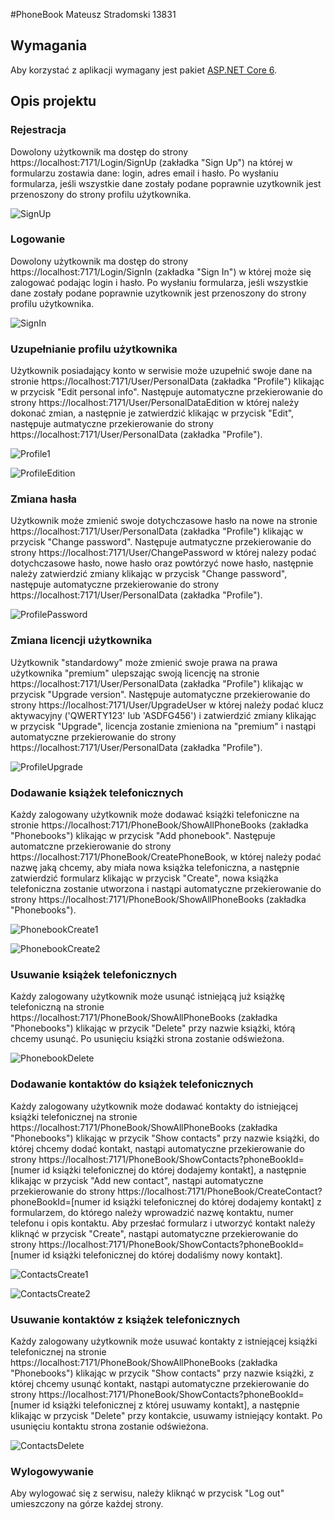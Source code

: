 #PhoneBook
Mateusz Stradomski 13831

## Wymagania

Aby korzystać z aplikacji wymagany jest pakiet [ASP.NET Core 6](https://dotnet.microsoft.com/en-us/download/dotnet/6.0).

## Opis projektu

### Rejestracja

Dowolony użytkownik ma dostęp do strony https://localhost:7171/Login/SignUp (zakładka "Sign Up") na której w formularzu zostawia dane: login, adres email i hasło.
Po wysłaniu formularza, jeśli wszystkie dane zostały podane poprawnie uzytkownik jest przenoszony do strony profilu użytkownika.

![SignUp](https://user-images.githubusercontent.com/93879114/215572808-c9f54b50-bfed-47c0-b0fd-619ea3f6fb2d.png)

### Logowanie 

Dowolony użytkownik ma dostęp do strony https://localhost:7171/Login/SignIn (zakładka "Sign In") w której może się zalogować podając login i hasło.
Po wysłaniu formularza, jeśli wszystkie dane zostały podane poprawnie uzytkownik jest przenoszony do strony profilu użytkownika.

![SignIn](https://user-images.githubusercontent.com/93879114/215572807-fd73dda8-67fa-491e-b941-e44aba37b14b.png)

### Uzupełnianie profilu użytkownika

Użytkownik posiadający konto w serwisie może uzupełnić swoje dane na stronie https://localhost:7171/User/PersonalData (zakładka "Profile") klikając w przycisk "Edit personal info". Następuje automatyczne przekierowanie do strony https://localhost:7171/User/PersonalDataEdition w której należy dokonać zmian, a następnie je zatwierdzić klikając w przycisk "Edit", następuje autmatyczne przekierowanie do strony https://localhost:7171/User/PersonalData (zakładka "Profile").

![Profile1](https://user-images.githubusercontent.com/93879114/215572795-eb99acf2-9fa7-4301-8490-2441dc1b3e3c.png)

![ProfileEdition](https://user-images.githubusercontent.com/93879114/215572798-b144ad9f-c76f-45a7-a0fe-3f8f2b1fe629.png)

### Zmiana hasła

Użytkownik może zmienić swoje dotychczasowe hasło na nowe na stronie https://localhost:7171/User/PersonalData (zakładka "Profile") klikając w przycisk "Change password". Następuje autmatyczne przekierowanie do strony https://localhost:7171/User/ChangePassword w której nalezy podać dotychczasowe hasło, nowe hasło oraz powtórzyć nowe hasło, następnie należy zatwierdzić zmiany klikając w przycisk "Change password", następuje automatyczne przekierowanie do strony https://localhost:7171/User/PersonalData (zakładka "Profile").

![ProfilePassword](https://user-images.githubusercontent.com/93879114/215572801-9f22e515-0025-401d-9593-e27febd48d80.png)

### Zmiana licencji użytkownika

Użytkownik "standardowy" może zmienić swoje prawa na prawa użytkownika "premium" ulepszając swoją licencję na stronie https://localhost:7171/User/PersonalData (zakładka "Profile") klikając w przycisk "Upgrade version". Następuje automatyczne przekierowanie do strony https://localhost:7171/User/UpgradeUser w której należy podać klucz aktywacyjny ('QWERTY123' lub 'ASDFG456') i zatwierdzić zmiany klikając w przycisk "Upgrade", licencja zostanie zmieniona na "premium" i nastąpi automatyczne przekierowanie do strony https://localhost:7171/User/PersonalData (zakładka "Profile").

![ProfileUpgrade](https://user-images.githubusercontent.com/93879114/215572805-e219ff11-9324-4a84-a99a-047ce0ba407d.png)

### Dodawanie książek telefonicznych

Każdy zalogowany użytkownik może dodawać książki telefoniczne na stronie https://localhost:7171/PhoneBook/ShowAllPhoneBooks (zakładka "Phonebooks") klikając w przycisk "Add phonebook". Następuje automatczne przekierowanie do strony https://localhost:7171/PhoneBook/CreatePhoneBook, w której należy podać nazwę jaką chcemy, aby miała nowa książka telefoniczna, a następnie zatwierdzić formularz klikając w przycisk "Create", nowa książka telefoniczna zostanie utworzona i nastąpi automatyczne przekierowanie do strony https://localhost:7171/PhoneBook/ShowAllPhoneBooks (zakładka "Phonebooks").

![PhonebookCreate1](https://user-images.githubusercontent.com/93879114/215572789-daf85877-b155-490a-b352-d3e5dde18af3.png)

![PhonebookCreate2](https://user-images.githubusercontent.com/93879114/215572790-af7f6a95-6009-44c8-aef5-32b36e2f6504.png)

### Usuwanie książek telefonicznych 

Każdy zalogowany użytkownik może usunąć istniejącą już książkę telefoniczną na stronie https://localhost:7171/PhoneBook/ShowAllPhoneBooks (zakładka "Phonebooks") klikając w przycik "Delete" przy nazwie książki, którą chcemy usunąć. Po usunięciu książki strona zostanie odświeżona. 

![PhonebookDelete](https://user-images.githubusercontent.com/93879114/215572791-308ea56c-39b0-4234-b6ea-3da6b05904b5.png)

### Dodawanie kontaktów do książek telefonicznych

Każdy zalogowany użytkownik może dodawać kontakty do istniejącej książki telefonicznej na stronie https://localhost:7171/PhoneBook/ShowAllPhoneBooks (zakładka "Phonebooks") klikając w przycik "Show contacts" przy nazwie książki, do której chcemy dodać kontakt, nastąpi automatyczne przekierowanie do strony https://localhost:7171/PhoneBook/ShowContacts?phoneBookId=[numer id książki telefonicznej do której dodajemy kontakt], a następnie klikając w przycisk "Add new contact", nastąpi automatyczne przekierowanie do strony https://localhost:7171/PhoneBook/CreateContact?phoneBookId=[numer id książki telefonicznej do której dodajemy kontakt] z formularzem, do którego należy wprowadzić nazwę kontaktu, numer telefonu i opis kontaktu. Aby przesłać formularz i utworzyć kontakt należy kliknąć w przycisk "Create", nastąpi automatyczne przekierowanie do strony https://localhost:7171/PhoneBook/ShowContacts?phoneBookId=[numer id książki telefonicznej do której dodaliśmy nowy kontakt].

![ContactsCreate1](https://user-images.githubusercontent.com/93879114/215572782-bab5522e-b2ae-4d36-ad78-29d9f07500c7.png)

![ContactsCreate2](https://user-images.githubusercontent.com/93879114/215572785-c5b50734-2da1-4cc2-9b4f-0c5a7ed95026.png)

### Usuwanie kontaktów z książek telefonicznych

Każdy zalogowany użytkownik może usuwać kontakty z istniejącej książki telefonicznej na stronie https://localhost:7171/PhoneBook/ShowAllPhoneBooks (zakładka "Phonebooks") klikając w przycik "Show contacts" przy nazwie książki, z której chcemy usunąć kontakt, nastąpi automatyczne przekierowanie do strony https://localhost:7171/PhoneBook/ShowContacts?phoneBookId=[numer id książki telefonicznej z której usuwamy kontakt], a następnie klikając w przycisk "Delete" przy kontakcie, usuwamy istniejący kontakt. Po usunięciu kontaktu strona zostanie odświeżona.

![ContactsDelete](https://user-images.githubusercontent.com/93879114/215572787-a9e11211-b102-482d-b18a-cc501382e4a4.png)

### Wylogowywanie

Aby wylogować się z serwisu, należy kliknąć w przycisk "Log out" umieszczony na górze każdej strony.
